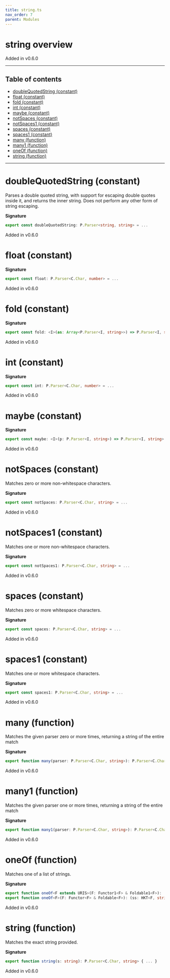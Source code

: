 ```yaml
---
title: string.ts
nav_order: 7
parent: Modules
---
```


# string overview

Added in v0.6.0

---

<h2 class="text-delta">Table of contents</h2>

- [doubleQuotedString (constant)](#doublequotedstring-constant)
- [float (constant)](#float-constant)
- [fold (constant)](#fold-constant)
- [int (constant)](#int-constant)
- [maybe (constant)](#maybe-constant)
- [notSpaces (constant)](#notspaces-constant)
- [notSpaces1 (constant)](#notspaces1-constant)
- [spaces (constant)](#spaces-constant)
- [spaces1 (constant)](#spaces1-constant)
- [many (function)](#many-function)
- [many1 (function)](#many1-function)
- [oneOf (function)](#oneof-function)
- [string (function)](#string-function)

---

# doubleQuotedString (constant)

Parses a double quoted string, with support for escaping double quotes
inside it, and returns the inner string. Does not perform any other form
of string escaping.

**Signature**

```ts
export const doubleQuotedString: P.Parser<string, string> = ...
```

Added in v0.6.0

# float (constant)

**Signature**

```ts
export const float: P.Parser<C.Char, number> = ...
```

Added in v0.6.0

# fold (constant)

**Signature**

```ts
export const fold: <I>(as: Array<P.Parser<I, string>>) => P.Parser<I, string> = ...
```

Added in v0.6.0

# int (constant)

**Signature**

```ts
export const int: P.Parser<C.Char, number> = ...
```

Added in v0.6.0

# maybe (constant)

**Signature**

```ts
export const maybe: <I>(p: P.Parser<I, string>) => P.Parser<I, string> = ...
```

Added in v0.6.0

# notSpaces (constant)

Matches zero or more non-whitespace characters.

**Signature**

```ts
export const notSpaces: P.Parser<C.Char, string> = ...
```

Added in v0.6.0

# notSpaces1 (constant)

Matches one or more non-whitespace characters.

**Signature**

```ts
export const notSpaces1: P.Parser<C.Char, string> = ...
```

Added in v0.6.0

# spaces (constant)

Matches zero or more whitespace characters.

**Signature**

```ts
export const spaces: P.Parser<C.Char, string> = ...
```

Added in v0.6.0

# spaces1 (constant)

Matches one or more whitespace characters.

**Signature**

```ts
export const spaces1: P.Parser<C.Char, string> = ...
```

Added in v0.6.0

# many (function)

Matches the given parser zero or more times, returning a string of the
entire match

**Signature**

```ts
export function many(parser: P.Parser<C.Char, string>): P.Parser<C.Char, string> { ... }
```

Added in v0.6.0

# many1 (function)

Matches the given parser one or more times, returning a string of the
entire match

**Signature**

```ts
export function many1(parser: P.Parser<C.Char, string>): P.Parser<C.Char, string> { ... }
```

Added in v0.6.0

# oneOf (function)

Matches one of a list of strings.

**Signature**

```ts
export function oneOf<F extends URIS>(F: Functor1<F> & Foldable1<F>): (ss: Kind<F, string>) => P.Parser<C.Char, string>
export function oneOf<F>(F: Functor<F> & Foldable<F>): (ss: HKT<F, string>) => P.Parser<C.Char, string> { ... }
```

Added in v0.6.0

# string (function)

Matches the exact string provided.

**Signature**

```ts
export function string(s: string): P.Parser<C.Char, string> { ... }
```

Added in v0.6.0
